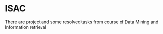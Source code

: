 # ISAC
There are project and some resolved  tasks from course of Data Mining and Information retrieval
